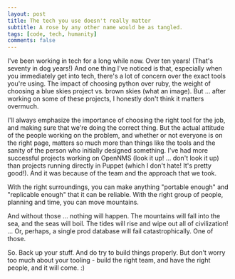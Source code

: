 ```yaml
---
layout: post
title: The tech you use doesn't really matter
subtitle: A rose by any other name would be as tangled.
tags: [code, tech, humanity]
comments: false
---
```


I've been working in tech for a long while now. Over ten years! (That's seventy in dog years!)
And one thing I've noticed is that, especially when you immediately get into tech, there's a lot of concern over the exact tools you're using. The impact of choosing python over ruby, the weight of choosing a blue skies project vs. brown skies (what an image). But ... after working on some of these projects, I honestly don't think it matters overmuch.

I'll always emphasize the importance of choosing the right tool for the job, and making sure that we're doing the correct thing. But the actual attitude of the people working on the problem, and whether or not everyone is on the right page, matters so much more than things like the tools and the sanity of the person who initially designed something. I've had more successful projects working on OpenNMS (look it up! ... don't look it up) than projects running directly in Puppet (which I don't hate! It's pretty good!). And it was because of the team and the approach that we took.

With the right surroundings, you can make anything "portable enough" and "replicable enough" that it can be reliable. With the right group of people, planning and time, you can move mountains.

And without those ... nothing will happen. The mountains will fall into the sea, and the seas will boil. The tides will rise and wipe out all of civilization! ... Or, perhaps, a single prod database will fail catastrophically. One of those.

So. Back up your stuff. And do try to build things properly. But don't worry too much about your tooling - build the right team, and have the right people, and it will come. :)
